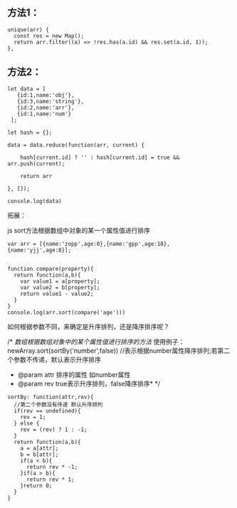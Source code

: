 
## 方法1：
```
unique(arr) {
  const res = new Map();
  return arr.filter((a) => !res.has(a.id) && res.set(a.id, 1));
},

```



## 方法2：

```
let data = [
   {id:1,name:'obj'},
   {id:3,name:'string'},
   {id:2,name:'arr'},
   {id:1,name:'num'}
 ];

let hash = {};

data = data.reduce(function(arr, current) {

    hash[current.id] ? '' : hash[current.id] = true && arr.push(current);

    return arr

}, []);

console.log(data)
```



拓展：

js sort方法根据数组中对象的某一个属性值进行排序

```
var arr = [{name:'zopp',age:0},{name:'gpp',age:18},{name:'yjj',age:8}];


function compare(property){
  return function(a,b){
    var value1 = a[property];
    var value2 = b[property];
    return value1 - value2;
  }
}
console.log(arr.sort(compare('age')))
```

如何根据参数不同，来确定是升序排列，还是降序排序呢？

/* *数组根据数组对象中的某个属性值进行排序的方法*
使用例子：newArray.sort(sortBy('number',false)) //表示根据number属性降序排列;若第二个参数不传递，默认表示升序排序
* @param attr 排序的属性 如number属性
* @param rev true表示升序排列，false降序排序*
*/

```
sortBy: function(attr,rev){
  //第二个参数没有传递 默认升序排列
  if(rev == undefined){
    rev = 1;
  } else {
    rev = (rev) ? 1 : -1;
  }
  return function(a,b){
    a = a[attr];
    b = b[attr];
    if(a < b){
      return rev * -1;
    }if(a > b){
      return rev * 1;
    }return 0;
  }
}
```
